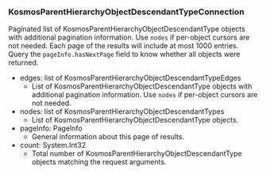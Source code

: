 ### KosmosParentHierarchyObjectDescendantTypeConnection
Paginated list of KosmosParentHierarchyObjectDescendantType objects with additional pagination information. Use `nodes` if per-object cursors are not needed. Each page of the results will include at most 1000 entries. Query the `pageInfo.hasNextPage` field to know whether all objects were returned.

- edges: list of KosmosParentHierarchyObjectDescendantTypeEdges
  - List of KosmosParentHierarchyObjectDescendantType objects with additional pagination information. Use `nodes` if per-object cursors are not needed.
- nodes: list of KosmosParentHierarchyObjectDescendantTypes
  - List of KosmosParentHierarchyObjectDescendantType objects.
- pageInfo: PageInfo
  - General information about this page of results.
- count: System.Int32
  - Total number of KosmosParentHierarchyObjectDescendantType objects matching the request arguments.
